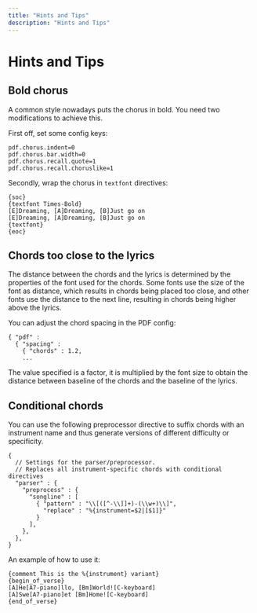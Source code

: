 ```yaml
---
title: "Hints and Tips"
description: "Hints and Tips"
---
```


# Hints and Tips

## Bold chorus

A common style nowadays puts the chorus in bold.
You need two modifications to achieve this.

First off, set some config keys:

````
pdf.chorus.indent=0
pdf.chorus.bar.width=0
pdf.chorus.recall.quote=1
pdf.chorus.recall.choruslike=1
````

Secondly, wrap the chorus in `textfont` directives:

````
{soc}
{textfont Times-Bold}
[E]Dreaming, [A]Dreaming, [B]Just go on
[E]Dreaming, [A]Dreaming, [B]Just go on
{textfont}
{eoc}
````

## Chords too close to the lyrics

The distance between the chords and the lyrics is determined by the
properties of the font used for the chords. Some fonts use the size of
the font as distance, which results in chords being placed too close,
and other fonts use the distance to the next line, resulting in chords
being higher above the lyrics.

You can adjust the chord spacing in the PDF config:

````
{ "pdf" :
  { "spacing" :
    { "chords" : 1.2,
	...
````

The value specified is a factor, it is multiplied by the font size to
obtain the distance between baseline of the chords and the baseline of
the lyrics.

## Conditional chords

You can use the following preprocessor directive
to suffix chords with an instrument name
and thus generate versions of different difficulty or specificity.
````
{
  // Settings for the parser/preprocessor.
  // Replaces all instrument-specific chords with conditional directives
  "parser" : {
    "preprocess" : {
      "songline" : [
        { "pattern" : "\\[([^-\\]]+)-(\\w+)\\]",
          "replace" : "%{instrument=$2|[$1]}"
        }
      ],
    },
  },
}
````

An example of how to use it:
````
{comment This is the %{instrument} variant}
{begin_of_verse}
[A]He[A7-piano]llo, [Bm]World![C-keyboard]
[A]Swe[A7-piano]et [Bm]Home![C-keyboard]
{end_of_verse}
````
